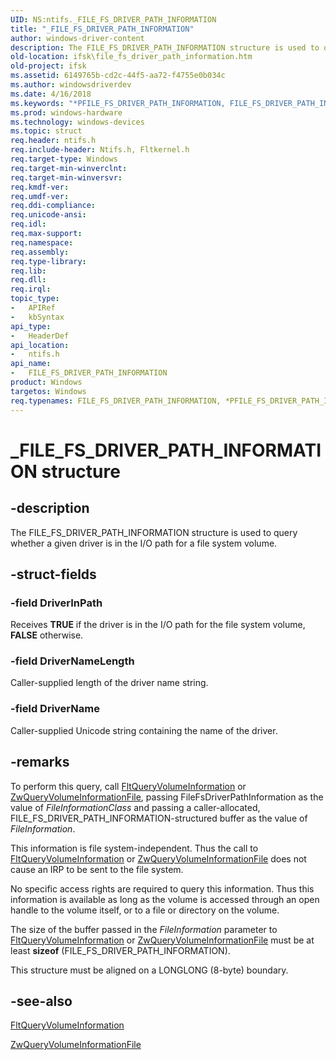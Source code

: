 ```yaml
---
UID: NS:ntifs._FILE_FS_DRIVER_PATH_INFORMATION
title: "_FILE_FS_DRIVER_PATH_INFORMATION"
author: windows-driver-content
description: The FILE_FS_DRIVER_PATH_INFORMATION structure is used to query whether a given driver is in the I/O path for a file system volume.
old-location: ifsk\file_fs_driver_path_information.htm
old-project: ifsk
ms.assetid: 6149765b-cd2c-44f5-aa72-f4755e0b034c
ms.author: windowsdriverdev
ms.date: 4/16/2018
ms.keywords: "*PFILE_FS_DRIVER_PATH_INFORMATION, FILE_FS_DRIVER_PATH_INFORMATION, FILE_FS_DRIVER_PATH_INFORMATION structure [Installable File System Drivers], PFILE_FS_DRIVER_PATH_INFORMATION, PFILE_FS_DRIVER_PATH_INFORMATION structure pointer [Installable File System Drivers], _FILE_FS_DRIVER_PATH_INFORMATION, fileinformationstructures_9d09c9ee-18a0-4230-af6b-0cddadbac901.xml, ifsk.file_fs_driver_path_information, ntifs/FILE_FS_DRIVER_PATH_INFORMATION, ntifs/PFILE_FS_DRIVER_PATH_INFORMATION"
ms.prod: windows-hardware
ms.technology: windows-devices
ms.topic: struct
req.header: ntifs.h
req.include-header: Ntifs.h, Fltkernel.h
req.target-type: Windows
req.target-min-winverclnt: 
req.target-min-winversvr: 
req.kmdf-ver: 
req.umdf-ver: 
req.ddi-compliance: 
req.unicode-ansi: 
req.idl: 
req.max-support: 
req.namespace: 
req.assembly: 
req.type-library: 
req.lib: 
req.dll: 
req.irql: 
topic_type:
-	APIRef
-	kbSyntax
api_type:
-	HeaderDef
api_location:
-	ntifs.h
api_name:
-	FILE_FS_DRIVER_PATH_INFORMATION
product: Windows
targetos: Windows
req.typenames: FILE_FS_DRIVER_PATH_INFORMATION, *PFILE_FS_DRIVER_PATH_INFORMATION
---
```


# _FILE_FS_DRIVER_PATH_INFORMATION structure


## -description


The FILE_FS_DRIVER_PATH_INFORMATION structure is used to query whether a given driver is in the I/O path for a file system volume. 


## -struct-fields




### -field DriverInPath

Receives <b>TRUE</b> if the driver is in the I/O path for the file system volume, <b>FALSE</b> otherwise. 


### -field DriverNameLength

Caller-supplied length of the driver name string. 


### -field DriverName

Caller-supplied Unicode string containing the name of the driver. 


## -remarks



To perform this query, call <a href="https://msdn.microsoft.com/library/windows/hardware/ff543443">FltQueryVolumeInformation</a> or <a href="https://msdn.microsoft.com/library/windows/hardware/ff567070">ZwQueryVolumeInformationFile</a>, passing FileFsDriverPathInformation as the value of <i>FileInformationClass</i> and passing a caller-allocated, FILE_FS_DRIVER_PATH_INFORMATION-structured buffer as the value of <i>FileInformation</i>. 

This information is file system-independent. Thus the call to <a href="https://msdn.microsoft.com/library/windows/hardware/ff543443">FltQueryVolumeInformation</a> or <a href="https://msdn.microsoft.com/library/windows/hardware/ff567070">ZwQueryVolumeInformationFile</a> does not cause an IRP to be sent to the file system. 

No specific access rights are required to query this information. Thus this information is available as long as the volume is accessed through an open handle to the volume itself, or to a file or directory on the volume. 

The size of the buffer passed in the <i>FileInformation</i> parameter to <a href="https://msdn.microsoft.com/library/windows/hardware/ff543443">FltQueryVolumeInformation</a> or <a href="https://msdn.microsoft.com/library/windows/hardware/ff567070">ZwQueryVolumeInformationFile</a> must be at least <b>sizeof</b> (FILE_FS_DRIVER_PATH_INFORMATION). 

This structure must be aligned on a LONGLONG (8-byte) boundary. 




## -see-also




<a href="https://msdn.microsoft.com/library/windows/hardware/ff543443">FltQueryVolumeInformation</a>



<a href="https://msdn.microsoft.com/library/windows/hardware/ff567070">ZwQueryVolumeInformationFile</a>
 

 


